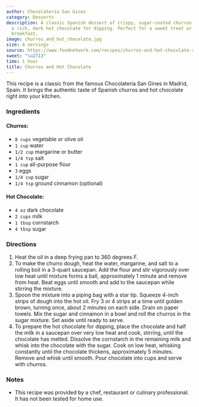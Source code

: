 ```yaml
---
author: Chocolateria San Gines
category: Desserts
description: A classic Spanish dessert of crispy, sugar-coated churros served with
  a rich, dark hot chocolate for dipping. Perfect for a sweet treat or a decadent
  breakfast.
image: churros_and_hot_chocolate.jpg
size: 4 servings
source: https://www.foodnetwork.com/recipes/churros-and-hot-chocolate-recipe-1941131#reviewsTop
sweet: "\u2713"
time: 1 hour
title: Churros and Hot Chocolate
---
```

This recipe is a classic from the famous Chocolateria San Gines in Madrid, Spain. It brings the authentic taste of Spanish churros and hot chocolate right into your kitchen.

### Ingredients

#### Churros:

* `8 cups` vegetable or olive oil
* `1 cup` water
* `1/2 cup` margarine or butter
* `1/4 tsp` salt
* `1 cup` all-purpose flour
* `3` eggs
* `1/4 cup` sugar
* `1/4 tsp` ground cinnamon (optional)

#### Hot Chocolate:

* `4 oz` dark chocolate
* `2 cups` milk
* `1 tbsp` cornstarch
* `4 tbsp` sugar

### Directions

1. Heat the oil in a deep frying pan to 360 degrees F.
2. To make the churro dough, heat the water, margarine, and salt to a rolling boil in a 3-quart saucepan. Add the flour and stir vigorously over low heat until mixture forms a ball, approximately 1 minute and remove from heat. Beat eggs until smooth and add to the saucepan while stirring the mixture.
3. Spoon the mixture into a piping bag with a star tip. Squeeze 4-inch strips of dough into the hot oil. Fry 3 or 4 strips at a time until golden brown, turning once, about 2 minutes on each side. Drain on paper towels. Mix the sugar and cinnamon in a bowl and roll the churros in the sugar mixture. Set aside until ready to serve.
4. To prepare the hot chocolate for dipping, place the chocolate and half the milk in a saucepan over very low heat and cook, stirring, until the chocolate has melted. Dissolve the cornstarch in the remaining milk and whisk into the chocolate with the sugar. Cook on low heat, whisking constantly until the chocolate thickens, approximately 5 minutes. Remove and whisk until smooth. Pour chocolate into cups and serve with churros.

### Notes

- This recipe was provided by a chef, restaurant or culinary professional. It has not been tested for home use.